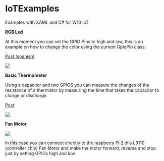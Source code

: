 # IoTExamples
Examples with XAML and C# for W10 IoT

<b>RGB Led</b>

At this moment you can set the GPIO Pins to high and low, this is an example on how to change the color using the current GpioPin class.

<a href="http://expediteapps.com/blog/usando-un-rgb-led-en-una-app-w10-iot/">Post (spanish)</a>

<img src="http://expediteapps.com/blog/wp-content/uploads/2015/05/sheet.png" />

<b>Basic Thermometer</b>

Using a capacitor and two GPIOS you can measure the changes of the resistance of a thermistor by measuring the time that takes the capacitor to charge or discharge.

<a href="http://expediteapps.com/blog/temperature-with-gpios-in-windows10iot-with-rpi2/">Post </a>

<img src="http://expediteapps.com/blog/wp-content/uploads/2015/05/calibrating.jpg" />

<b>Fan Motor</b>

<img src="http://www.dhresource.com/albu_800155161_00-1.200x200/l9110-fan-module.jpg" />

In this case you can connect directly to the raspberry Pi 2 this L9110 (controller chip) Fan Motor and make the motor forward, reverse and stop just by setting GPIOs high and low

